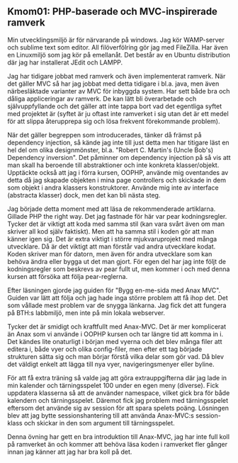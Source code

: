 Kmom01: PHP-baserade och MVC-inspirerade ramverk
------------------------------------
 
Min utvecklingsmiljö är för närvarande på windows. Jag kör WAMP-server och sublime text som editor. All filöverfölring gör jag med FileZilla. Har även en Linuxmiljö 
som jag kör på emellanåt. Det består av en Ubuntu distribution där jag har installerat JEdit och LAMPP.

Jag har tidigare jobbat med ramverk och även implementerat ramverk. När det gäller MVC så har jag jobbat med detta tidigare i bl.a. java, men även närbesläktade varianter av 
MVC för inbyggda system. Har sett både bra och dåliga appliceringar av ramverk. De kan lätt bli överarbetade och självuppfyllande och det gäller att inte tappa bort vad det 
egentliga syftet med projektet är (syftet är ju oftast inte ramverket i sig utan det är ett medel för att slippa återupprepa sig och lösa frekvent förekommande problem).

När det gäller begreppen som introducerades, tänker då främst på dependency injection, så kände jag inte till just detta men har titigare läst en hel del om olika designmönster,
bl.a. "Robert C. Martin's (Uncle Bob's) Dependency inversion". Det påminner om dependency injection på så vis att man skall ha beroende till abstraktioner och inte konkreta klasser/objekt. Upptäckte också
att jag i förra kursen, OOPHP, använde mig oventandes av detta då jag skapade objekten i mina page controllers och skickade in dem som objekt i andra klassers konstruktorer. Använde mig
inte av interface (abstracta klasser) dock, men det kan bli nästa steg. 

Jag började detta moment med att läsa de rekommenderade artiklarna. Gillade PHP the right way. Det jag fastnade för här var pear kodningsregler. Tycker det är viktigt
att koda med samma stil (kan vara svårt även om man skriver all kod själv faktiskt). Men att ha samma stil i koden gör att man känner igen sig. Det är extra viktigt i 
större mjukvaruprojekt med många utvecklare. Då är det viktigt att man förstår vad andra utvecklare kodat. Koden skriver man för datorn, men även för andra utvecklare som kan behöva
ändra eller bygga ut det man gjort. För egen del har jag inte följt de kodningsregler som beskrevs av pear fullt ut, men kommer i och med denna kursen att försöka att följa pear-reglerna.

Efter läsningen gjorde jag guiden för "Bygg en-me-sida med Anax MVC". Guiden var lätt att följa och jag hade inga större problem att få ihop det. Det som vållade mest problem var 
de snygga länkarna. Jag fick det att fungera på BTH:s labbmiljö, men inte på min lokala webserver. 

Tycker det är smidigt och kraftfullt med Anax-MVC. Det är mer komplicerat än Anax som vi använde i OOPHP kursen och tar längre tid att komma in i. Det kändes lite onaturligt i början med vyerna och det blev många filer att editera i, både vyer och olika config-filer, men efter ett tag började strukturen sätta sig och man börjar förstå vilka delar som gör vad. Då blev det väldigt enkelt att lägga till nya vyer, navigeringsmenyer eller byline.

För att få extra träning så valde jag att göra extrauppgifterna där jag lade in min kalender och tärningsspelet 100 under en egen meny (diverse). Fick uppdatera klasserna så att de använder namespace, vilket gick bra för både kalendern och tärningsspelet. Däremot fick jag problem med tärningsspelet eftersom det använde sig av session för att spara spelets poäng. Lösningen blev att jag bytte sessionshantering till att använda Anax-MVC:s session-klass och skickar in den som argument till tärningsspelet.

Denna övning har gett en bra introduktion till Anax-MVC, jag har inte full koll på ramverket än och kommer att behöva läsa koden i ramverket fler gånger innan jag känner att jag har bra koll på det.   

